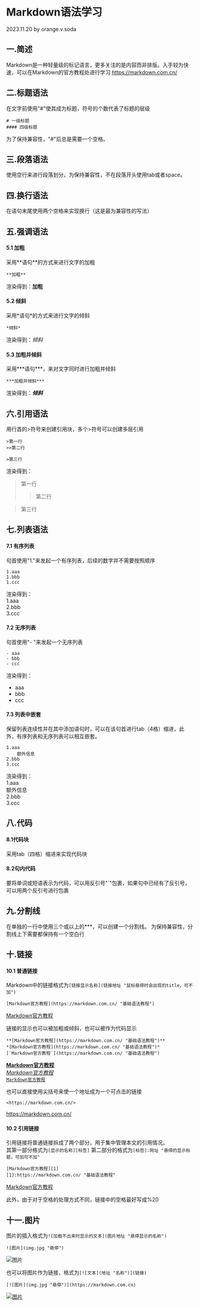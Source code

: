 # Markdown语法学习
2023.11.20 by orange.v.soda
## 一.简述
Markdown是一种轻量级的标记语言，更多关注的是内容而非排版。入手较为快速，可以在Markdown的官方教程处进行学习 <https://markdown.com.cn/>

## 二.标题语法
在文字前使用"#"使其成为标题，符号的个数代表了标题的层级

    # 一级标题
    #### 四级标题

为了保持兼容性，"#"后总是需要一个空格。

## 三.段落语法
使用空行来进行段落划分。为保持兼容性，不在段落开头使用tab或者space。

## 四.换行语法
在语句末尾使用两个空格来实现换行（这是最为兼容性的写法）

## 五.强调语法

#### 5.1 加粗
采用\**语句**的方式来进行文字的加粗

    **加粗**

渲染得到：**加粗**
#### 5.2 倾斜
采用\*语句*的方式来进行文字的倾斜

    *倾斜*

渲染得到：*倾斜*

#### 5.3 加粗并倾斜
采用\*\*\*语句***，来对文字同时进行加粗并倾斜

    ***加粗并倾斜***

渲染得到：***倾斜***

## 六.引用语法
用行首的>符号来创建引用块，多个>符号可以创建多层引用

    >第一行
    >>第二行

    >第三行

渲染得到：
>第一行
>>第二行  

>第三行

## 七.列表语法
#### 7.1 有序列表
句首使用"1."来发起一个有序列表，后续的数字并不需要按照顺序

    1.aaa
    1.bbb
    1.ccc

渲染得到：  
1.aaa  
2.bbb  
3.ccc  

#### 7.2 无序列表
句首使用"- "来发起一个无序列表

    - aaa
    - bbb
    - ccc

渲染得到：  
- aaa  
- bbb  
- ccc  

#### 7.3 列表中嵌套
保留列表连续性并在其中添加语句时，可以在该句首进行tab（4格）缩进，此外，有序列表和无序列表可以相互嵌套。

    1.aaa
        额外信息
    2.bbb
    3.ccc

渲染得到：  
1.aaa  
    额外信息  
2.bbb  
3.ccc  

## 八.代码
#### 8.1代码块
采用tab（四格）缩进来实现代码块

#### 8.2句内代码
要将单词或短语表示为代码，可以用反引号"`"包裹，如果句中已经有了反引号，可以用两个反引号进行包裹

## 九.分割线
在单独的一行中使用三个或以上的***，可以创建一个分割线。
为保持兼容性，分割线上下需要都保持有一个空白行

## 十.链接
#### 10.1 普通链接
Markdown中的链接格式为`[链接显示名称](链接地址 "鼠标悬停时会出现的title，可不加")`

    [Markdown官方教程](https://markdown.com.cn/ "基础语法教程")

[Markdown官方教程](https://markdown.com.cn/ "基础语法教程")

链接的显示也可以被加粗或倾斜，也可以被作为代码显示

    **[Markdown官方教程](https://markdown.com.cn/ "基础语法教程")**
    *[Markdown官方教程](https://markdown.com.cn/ "基础语法教程")*
    [`Markdown官方教程`](https://markdown.com.cn/ "基础语法教程")

**[Markdown官方教程](https://markdown.com.cn/ "基础语法教程")**  
*[Markdown官方教程](https://markdown.com.cn/ "基础语法教程")*  
[`Markdown官方教程`](https://markdown.com.cn/ "基础语法教程")  

也可以直接使用尖括号来使一个地址成为一个可点击的链接

    <https://markdown.com.cn/>

<https://markdown.com.cn/>

#### 10.2 引用链接
引用链接将普通链接拆成了两个部分，用于集中管理本文的引用情况。  
其第一部分格式为`[显示的名称][标签]`
第二部分的格式为`[标签]:网址 "悬停的显示标题，可加可不加"`

    [Markdown官方教程][1]
    [1]:https://markdown.com.cn/ "基础语法教程"

[Markdown官方教程][1]

[1]:https://markdown.com.cn/ "基础语法教程"

此外，由于对于空格的处理方式不同，链接中的空格最好写成%20

## 十一.图片
图片的插入格式为`![加载不出来时显示的文本](图片地址 "悬停显示的名称")`

    ![图片](img.jpg "悬停")

![图片](img.jpg "悬停")

也可以将图片作为链接，格式为`[![文本](地址 "名称")](链接)`

    [![图片](img.jpg "悬停")](https://markdown.com.cn)

[![图片](img.jpg "悬停")](https://markdown.com.cn)



